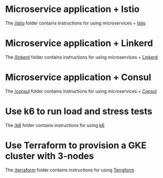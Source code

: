 # Microservice application + Istio

The  [/istio](https://github.com/schneidermichael/master-thesis-project/tree/main/istio)
 folder contains instructions for using microservices + [Istio](https://istio.io/latest/)

 # Microservice application + Linkerd

The  [/linkerd](https://github.com/schneidermichael/master-thesis-project/tree/main/linkerd)
 folder contains instructions for using microservices + [Linkerd](https://linkerd.io/)

 # Microservice application + Consul

The  [/consul](https://github.com/schneidermichael/master-thesis-project/tree/main/consul)
 folder contains instructions for using microservices + [Consul](https://www.consul.io/)

# Use k6 to run load and stress tests

The  [/k6](https://github.com/schneidermichael/master-thesis-project/tree/main/k6)
 folder contains instructions for using [k6](https://k6.io/)

# Use Terraform to provision a GKE cluster with 3-nodes

The  [/terraform](https://github.com/schneidermichael/master-thesis-project/tree/main/terraform)
 folder contains instructions for using [Terraform](https://www.terraform.io/)